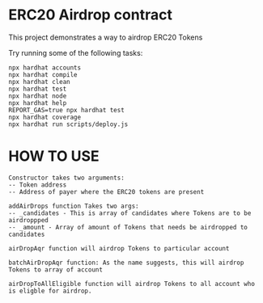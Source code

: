 # ERC20 Airdrop contract

This project demonstrates a way to airdrop ERC20 Tokens

Try running some of the following tasks:

```shell
npx hardhat accounts
npx hardhat compile
npx hardhat clean
npx hardhat test
npx hardhat node
npx hardhat help
REPORT_GAS=true npx hardhat test
npx hardhat coverage
npx hardhat run scripts/deploy.js
```

# HOW TO USE

```shell
Constructor takes two arguments:
-- Token address
-- Address of payer where the ERC20 tokens are present

addAirDrops function Takes two args:
-- _candidates - This is array of candidates where Tokens are to be airdroppped
-- _amount - Array of amount of Tokens that needs be airdropped to candidates

airDropAqr function will airdrop Tokens to particular account

batchAirDropAqr function: As the name suggests, this will airdrop Tokens to array of account

airDropToAllEligible function will airdrop Tokens to all account who is eligble for airdrop.
```
